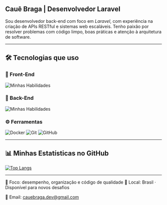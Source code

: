 ## Cauê Braga | Desenvolvedor Laravel

Sou desenvolvedor back-end com foco em *Laravel*, com experiência na criação de APIs RESTful e sistemas web escaláveis.
Tenho paixão por resolver problemas com código limpo, boas práticas e atenção à arquitetura de software.

---

## 🛠️ Tecnologias que uso

### 🎨 Front-End
![Minhas Habilidades](https://skillicons.dev/icons?i=html,css,react,js,vue,bootstrap,tailwind)

### 🧰 Back-End
![Minhas Habilidades](https://skillicons.dev/icons?i=php,laravel,mysql,nodejs,express)

### ⚙️ Ferramentas
![Docker](https://skillicons.dev/icons?i=docker)
![Git](https://skillicons.dev/icons?i=git)
![GitHub](https://skillicons.dev/icons?i=github)

---

## 📊 Minhas Estatísticas no GitHub

[![Top Langs](https://github-readme-stats.vercel.app/api/top-langs/?username=kakabraga&layout=compact&theme=dracula)](https://github.com/anuraghazra/github-readme-stats)


---

🎯 Foco: desempenho, organização e código de qualidade
📍 Local: Brasil · Disponível para novos desafios

📧 Email: cauebraga.dev@gmail.com
